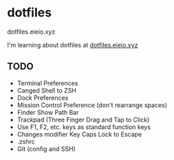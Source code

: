 # dotfiles
dotfiles.eieio.xyz

I'm learning about dotfiles at [dotfiles.eieio.xyz](http://dotfiles.eieio.xyz)

## TODO
- Terminal Preferences
- Canged Shell to ZSH
- Dock Preferences
- Mission Control Preference (don't rearrange spaces)
- Finder Show Path Bar
- Trackpad (Three Finger Drag and Tap to Click)
- Use F1, F2, etc. keys as standard function keys
- Changes modifier Key Caps Lock to Escape
- .zshrc
- Git (config and SSH)
